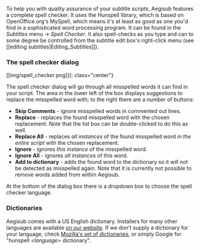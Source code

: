 To help you with quality assurance of your subtitle scripts, Aegisub
features a complete spell checker. It uses the Hunspell library, which is
based on OpenOffice.org's MySpell, which means it's at least as good as one
you'd find in a sophisticated word processing program. It can be found in
the _Subtitles_ menu -> _Spell Checker_. It also spell-checks as you type
and can to some degree be controlled from the subtitle edit box's
right-click menu (see [[editing subtitles|Editing_Subtitles]]).

### The spell checker dialog ###
[[img/spell_checker.png]]{: class="center"}

The spell checker dialog will go through all misspelled words it can find in
your script. The area in the lower left of the box displays suggestions to
replace the misspelled word with; to the right there are a number of
buttons:

* **Skip Comments** - ignore misspelled words in commented out lines.
* **Replace** - replaces the found misspelled word with the chosen
  replacement. Note that the list box can be double-clicked to do this as
  well.
* **Replace All** - replaces _all instances_ of the found misspelled word
  _in the entire script_ with the chosen replacement.
* **Ignore** - ignores _this instance_ of the misspelled word.
* **Ignore All** - ignores _all instances_ of this word.
* **Add to dictionary** - adds the found word to the dictionary so it will
  not be detected as misspelled again. Note that it is currently not possible
  to remove words added from within Aegisub.

At the bottom of the dialog box there is a dropdown box to choose the spell
checker language.

### Dictionaries ###
Aegisub comes with a US English dictionary. Installers for many other
languages are available [on our
website](http://ftp.aegisub.org/pub/releases/dictionaries/). If we don't
supply a dictionary for your language, check [Mozilla's set of
dictionaries](https://wiki.mozilla.org/L10n:Dictionaries), or simply Google
for "hunspell <i>&lt;language&gt;</i> dictionary".
